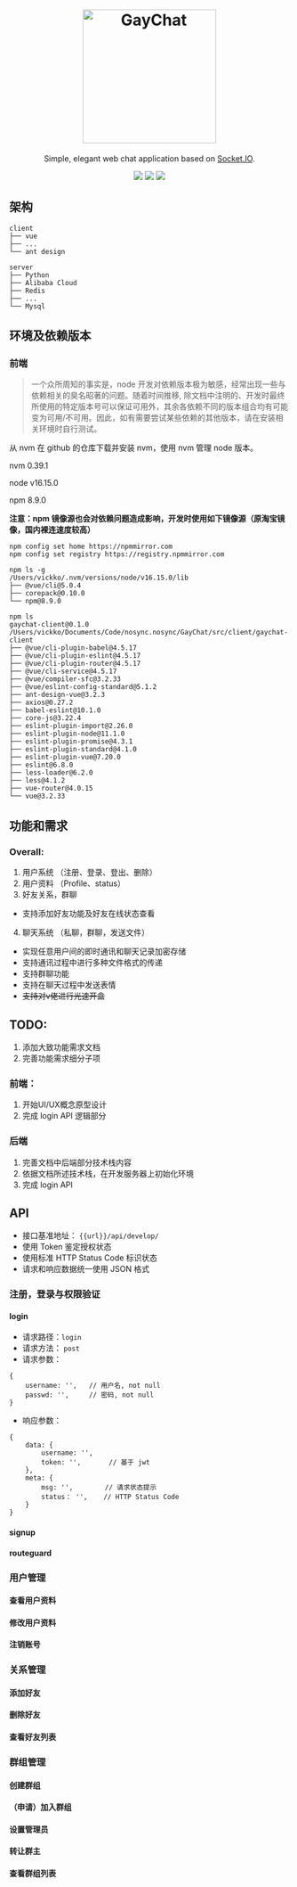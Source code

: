 <h1 align="center">
    <img src="https://i.jpg.dog/file/jpg-dog/de6d6ec5db96ba888b4638f2385c0f8c.png" alt="GayChat" width="240">
</h1>
<p align="center">
Simple, elegant web chat application based on <a href="https://socket.io/">Socket.IO</a>.

</p>
<p align="center">
  <a href="https://github.com/Vickko/GayChat/blob/master/LICENSE"><img src="https://img.shields.io/badge/license-WTFPL-brightgreen"></a>
  <a href="https://cn.vuejs.org/"><img src="https://img.shields.io/badge/vue-3.0%2B-blueviolet"></a>
  <a href="https://www.python.org/"><img src="https://img.shields.io/badge/python-3.6%2B-informational"></a>
</p>


## 架构

```
client
├── vue
├── ...
└── ant design

server
├── Python
├── Alibaba Cloud
├── Redis
├── ...
└── Mysql
```

## 环境及依赖版本

### 前端

> 一个众所周知的事实是，node 开发对依赖版本极为敏感，经常出现一些与依赖相关的臭名昭著的问题。随着时间推移, 除文档中注明的、开发时最终所使用的特定版本号可以保证可用外，其余各依赖不同的版本组合均有可能变为可用/不可用。因此，如有需要尝试某些依赖的其他版本，请在安装相关环境时自行测试。

从 nvm 在 github 的仓库下载并安装 nvm，使用 nvm 管理 node 版本。

nvm 0.39.1

node v16.15.0

npm 8.9.0

**注意：npm 镜像源也会对依赖问题造成影响，开发时使用如下镜像源（原淘宝镜像，国内裸连速度较高）**
```
npm config set home https://npmmirror.com
npm config set registry https://registry.npmmirror.com
```
```
npm ls -g
/Users/vickko/.nvm/versions/node/v16.15.0/lib
├── @vue/cli@5.0.4
├── corepack@0.10.0
└── npm@8.9.0
```
```
npm ls
gaychat-client@0.1.0 /Users/vickko/Documents/Code/nosync.nosync/GayChat/src/client/gaychat-client
├── @vue/cli-plugin-babel@4.5.17
├── @vue/cli-plugin-eslint@4.5.17
├── @vue/cli-plugin-router@4.5.17
├── @vue/cli-service@4.5.17
├── @vue/compiler-sfc@3.2.33
├── @vue/eslint-config-standard@5.1.2
├── ant-design-vue@3.2.3
├── axios@0.27.2
├── babel-eslint@10.1.0
├── core-js@3.22.4
├── eslint-plugin-import@2.26.0
├── eslint-plugin-node@11.1.0
├── eslint-plugin-promise@4.3.1
├── eslint-plugin-standard@4.1.0
├── eslint-plugin-vue@7.20.0
├── eslint@6.8.0
├── less-loader@6.2.0
├── less@4.1.2
├── vue-router@4.0.15
└── vue@3.2.33
```

## 功能和需求
### Overall:
1. 用户系统 （注册、登录、登出、删除）
2. 用户资料 （Profile、status）
3. 好友关系，群聊
 - 支持添加好友功能及好友在线状态查看
4. 聊天系统 （私聊，群聊，发送文件）
 - 实现任意用户间的即时通讯和聊天记录加密存储
 - 支持通讯过程中进行多种文件格式的传递
 - 支持群聊功能
 - 支持在聊天过程中发送表情
 - ~~支持对v佬进行光速开盒~~

## TODO:
1. 添加大致功能需求文档
2. 完善功能需求细分子项

### 前端：
1. 开始UI/UX概念原型设计
2. 完成 login API 逻辑部分

### 后端
1. 完善文档中后端部分技术栈内容
2. 依据文档所述技术栈，在开发服务器上初始化环境
3. 完成 login API

## API

* 接口基准地址： ```{{url}}/api/develop/```
* 使用 Token 鉴定授权状态
* 使用标准 HTTP Status Code 标识状态
* 请求和响应数据统一使用 JSON 格式

### 注册，登录与权限验证
#### login

* 请求路径：```login```
* 请求方法： ```post```
* 请求参数：
```
{
    username: '',   // 用户名, not null
    passwd: '',     // 密码, not null
}
```
* 响应参数：
```
{
    data: {
        username: '',   
        token: '',       // 基于 jwt
    },
    meta: {
        msg: '',        // 请求状态提示
        status： '',    // HTTP Status Code
    }
}
```

#### signup
#### routeguard
### 用户管理
####  查看用户资料
#### 修改用户资料
####  注销账号

### 关系管理

#### 添加好友
#### 删除好友
#### 查看好友列表
### 群组管理
#### 创建群组
#### （申请）加入群组
####  设置管理员
#### 转让群主
#### 查看群组列表